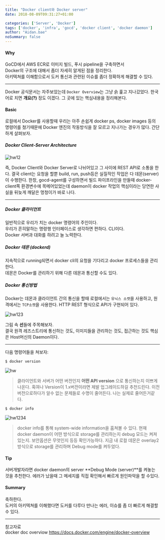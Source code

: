 ```yaml
---
title: "Docker client와 Docker server"
date: 2018-08-09T09:31:27+01:00

categories: ['Server', 'Docker']
tags: ['docker', 'infra', 'gocd', 'docker client', 'docker daemon']
author: "Aidan.bae"
noSummary: false
---
```


#### **Why**
GoCD에서  AWS ECR로 이미지 빌드, 푸시 pipeline을 구축하면서  
Docker의 구조에 대해서 좀더 자세히 알게된 점을 정리한다.  
아키텍쳐를 이해함으로서 도커 통신과 관련된 이슈를 좀더 정확하게 해결할 수 있다.

---

Docker 공식문서는 자주보았는데 `Docker Overview`는 그냥 슭 훑고 지나갔었다.  한국어로 치면 **개요(?)** 정도 이겠다. 그 곳에 있는 핵심내용을 정리해본다.

#### Basic

로컬에서 Docker를 사용할때 우리는 아주 손쉽게 docker ps, docker images 등의 명령어를 쳤기때문에
Docker 엔진의 작동방식을 잘 모르고 지나가는 경우가 많다. 간단하게 살펴보자.  

##### Docker Client-Server Architecture

![hw12](/code/docker/docker-overview/screenshot.png)

즉, Docker Client와 Docker Server로 나뉘어있고 그 사이에 REST API로 소통을 한다.
결국 client는 요청을 할뿐 build, run, push등은  실질적인 작업은 다 데몬(server)이 수행한다.
한창, gocd-agent를 구성하면서 빌드 파이프라인을 만들때 docker-client쪽 환경변수에 목메어있었는데
daemon이 docker 작업의 핵심이라는 당연한 사실을 뒤늦게 깨달은 멍청이가 바로 나다.

---


##### Docker 클라이언트
일반적으로 우리가 치는 docker 명령어의 주인이다.  
우리가 흔히말하는 명령행 인터페이스로 생각하면 편하다. CLI이다.  
Docker 서버과 대화를 하려고 늘 노력한다.  

##### Docker 데몬 (dockerd)
지속적으로 running되면서 docker cli의 요청을 기다리고 docker 프로세스들을 관리한다.  
데몬은 Docker를 관리하기 위해 다른 데몬과 통신할 수도 있다.


##### Docker 통신방법
Docker는 데몬과 클라이언트 간의 통신을 할때 로컬에서는 `유닉스 소켓`을 사용하고,
원격에서는 `TCP소켓`을 사용한다. HTTP REST 형식으로 API가 구현되어 있다.

![hw123](/code/docker/docker-overview/screenshot2.png)

그림 속 **선**들에 주목해보자.  
결국 원격 레즈스트리에 통신하는 것도, 이미지들을 관리하는 것도,
접근하는 것도 핵심은 Host머신의 Daemon이다.

---
다음 명령어들을 쳐보자:

    $ docker version

![hw](/code/docker/docker-overview/screenshot3.png)

> 클라이언트와 서버가 어떤 버전인지 **어떤 API version** 으로 통신하는지 이쁘게 나온다. 혹여나 Version이 1.x버전이라면 제발 업그레이드하길 추천드린다. 이전 버전으로하다가 알수 없는 문제들로 수명이 줄어든다. 나는 실제로 줄어든거같다.

    $ docker info

![hw1234](/code/docker/docker-overview/screenshot4.png)

>docker info를 통해 system-wide information을 훔쳐볼 수 있다.
현재 docker daemon이 어떤 방식으로 storage를 관리하는지
debug 모드는 켜져있는지. 보안옵션은 무엇인지 등등 확인가능하다.
지금 내 로컬 데몬은 overlay2방식으로 storage를 관리하며 Debug mode를 켜두었다.

#### Tip

서버개발자라면 docker daemon의 server
**Debug Mode (server)**를 켜놓는 것을 추천한다.
에러가 났을때 그 메세지를 직접 확인해서 빠르게 원인파악을 할 수있다.


#### Summary
축하한다.  
도커의 아키텍쳐를 이해했다면 도커를 다루다 만나는 에러, 이슈를 좀 더 빠르게 해결할 수 있다.  

---
참고자료  
docker doc overviow https://docs.docker.com/engine/docker-overview
